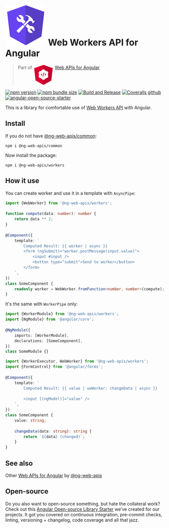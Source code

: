 # ![ng-web-apis logo](projects/demo/src/assets/logo.svg) Web Workers API for Angular

> Part of <img src="projects/demo/src/assets/web-api.svg" align="top"> [Web APIs for Angular](https://ng-web-apis.github.io/)

[![npm version](https://img.shields.io/npm/v/@ng-web-apis/workers.svg)](https://npmjs.com/package/@ng-web-apis/workers)
[![npm bundle size](https://img.shields.io/bundlephobia/minzip/@ng-web-apis/workers)](https://bundlephobia.com/result?p=@ng-web-apis/workers)
[![Build and Release](https://github.com/ng-web-apis/workers/workflows/Build%20and%20Release/badge.svg?workflow=build)](https://github.com/ng-web-apis/workers/actions?query=workflow%3ABuild%20and%20Release)
[![Coveralls github](https://img.shields.io/coveralls/github/ng-web-apis/workers)](https://coveralls.io/github/ng-web-apis/workers?branch=master)
[![angular-open-source-starter](https://img.shields.io/badge/made%20with-angular--open--source--starter-d81676?logo=angular)](https://github.com/TinkoffCreditSystems/angular-open-source-starter)

This is a library for comfortable use of
[Web Workers API](https://developer.mozilla.org/en-US/docs/Web/API/Web_Workers_API)
with Angular.

## Install

If you do not have [@ng-web-apis/common](https://github.com/ng-web-apis/common):

```
npm i @ng-web-apis/common
```

Now install the package:

```
npm i @ng-web-apis/workers
```

## How it use

You can create worker and use it in a template with `AsyncPipe`:

```typescript
import {WebWorker} from '@ng-web-apis/workers';

function compute(data: number): number {
    return data ** 2;
}

@Component({
    template: `
        Computed Result: {{ worker | async }}
        <form (ngSubmit)="worker.postMessage(input.value)">
            <input #input />
            <button type="submit">Send to worker</button>
        </form>
    `,
})
class SomeComponent {
    readonly worker = WebWorker.fromFunction<number, number>(compute);
}
```

It's the same with `WorkerPipe` only:

```typescript
import {WorkerModule} from '@ng-web-apis/workers';
import {NgModule} from '@angular/core';

@NgModule({
    imports: [WorkerModule],
    declarations: [SomeComponent],
})
class SomeModule {}
```

```typescript
import {WorkerExecutor, WebWorker} from '@ng-web-apis/workers';
import {FormControl} from '@angular/forms';

@Component({
    template: `
        Computed Result: {{ value | waWorker: changeData | async }}

        <input [(ngModel)]="value" />
    `,
})
class SomeComponent {
    value: string;

    changeData(data: string): string {
        return `${data} (changed)`;
    }
}
```

## See also

Other [Web APIs for Angular](https://ng-web-apis.github.io/) by [@ng-web-apis](https://github.com/ng-web-apis)

## Open-source

Do you also want to open-source something, but hate the collateral work?
Check out this [Angular Open-source Library Starter](https://github.com/TinkoffCreditSystems/angular-open-source-starter)
we’ve created for our projects. It got you covered on continuous integration,
pre-commit checks, linting, versioning + changelog, code coverage and all that jazz.
